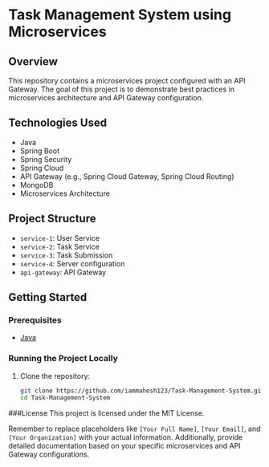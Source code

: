 # Task Management System using Microservices

## Overview

This repository contains a microservices project configured with an API Gateway. The goal of this project is to demonstrate best practices in microservices architecture and API Gateway configuration.

## Technologies Used

- Java
- Spring Boot
- Spring Security
- Spring Cloud
- API Gateway (e.g., Spring Cloud Gateway, Spring Cloud Routing)
- MongoDB 
- Microservices Architecture

## Project Structure

- `service-1`: User Service
- `service-2`: Task Service
- `service-3`: Task Submission
- `service-4`: Server configuration
- `api-gateway`: API Gateway 

## Getting Started

### Prerequisites

- [Java](https://www.oracle.com/java/technologies/javase-downloads.html)

### Running the Project Locally

1. Clone the repository:

   ```bash
   git clone https://github.com/iammahesh123/Task-Management-System.git
   cd Task-Management-System
###License
This project is licensed under the MIT License.

Remember to replace placeholders like `[Your Full Name]`, `[Your Email]`, and `[Your Organization]` with your actual information. Additionally, provide detailed documentation based on your specific microservices and API Gateway configurations.

